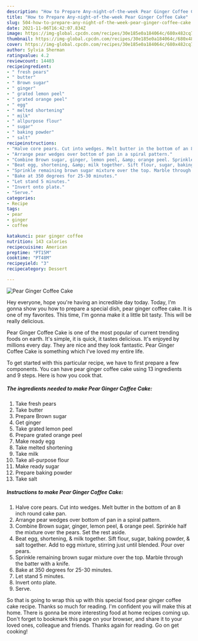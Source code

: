 ```yaml
---
description: "How to Prepare Any-night-of-the-week Pear Ginger Coffee Cake"
title: "How to Prepare Any-night-of-the-week Pear Ginger Coffee Cake"
slug: 504-how-to-prepare-any-night-of-the-week-pear-ginger-coffee-cake
date: 2021-11-06T16:42:07.834Z
image: https://img-global.cpcdn.com/recipes/30e185e0a184064c/680x482cq70/pear-ginger-coffee-cake-recipe-main-photo.jpg
thumbnail: https://img-global.cpcdn.com/recipes/30e185e0a184064c/680x482cq70/pear-ginger-coffee-cake-recipe-main-photo.jpg
cover: https://img-global.cpcdn.com/recipes/30e185e0a184064c/680x482cq70/pear-ginger-coffee-cake-recipe-main-photo.jpg
author: Sylvia Sherman
ratingvalue: 4.2
reviewcount: 14403
recipeingredient:
- " fresh pears"
- " butter"
- " Brown sugar"
- " ginger"
- " grated lemon peel"
- " grated orange peel"
- " egg"
- " melted shortening"
- " milk"
- " allpurpose flour"
- " sugar"
- " baking powder"
- " salt"
recipeinstructions:
- "Halve core pears. Cut into wedges. Melt butter in the bottom of an 8 inch round cake pan."
- "Arrange pear wedges over bottom of pan in a spiral pattern."
- "Combine Brown sugar, ginger, lemon peel, &amp; orange peel. Sprinkle half the mixture over the pears. Set the rest aside."
- "Beat egg, shortening, &amp; milk together. Sift flour, sugar, baking powder, &amp; salt together. Add to egg mixture, stirring just until blended. Pour over pears."
- "Sprinkle remaining brown sugar mixture over the top. Marble through the batter with a knife."
- "Bake at 350 degrees for 25-30 minutes."
- "Let stand 5 minutes."
- "Invert onto plate."
- "Serve."
categories:
- Recipe
tags:
- pear
- ginger
- coffee

katakunci: pear ginger coffee 
nutrition: 143 calories
recipecuisine: American
preptime: "PT15M"
cooktime: "PT48M"
recipeyield: "3"
recipecategory: Dessert

---
```



![Pear Ginger Coffee Cake](https://img-global.cpcdn.com/recipes/30e185e0a184064c/680x482cq70/pear-ginger-coffee-cake-recipe-main-photo.jpg)

Hey everyone, hope you're having an incredible day today. Today, I'm gonna show you how to prepare a special dish, pear ginger coffee cake. It is one of my favorites. This time, I'm gonna make it a little bit tasty. This will be really delicious.



Pear Ginger Coffee Cake is one of the most popular of current trending foods on earth. It's simple, it is quick, it tastes delicious. It's enjoyed by millions every day. They are nice and they look fantastic. Pear Ginger Coffee Cake is something which I've loved my entire life.


To get started with this particular recipe, we have to first prepare a few components. You can have pear ginger coffee cake using 13 ingredients and 9 steps. Here is how you cook that.

<!--inarticleads1-->

##### The ingredients needed to make Pear Ginger Coffee Cake:

1. Take  fresh pears
1. Take  butter
1. Prepare  Brown sugar
1. Get  ginger
1. Take  grated lemon peel
1. Prepare  grated orange peel
1. Make ready  egg
1. Take  melted shortening
1. Take  milk
1. Take  all-purpose flour
1. Make ready  sugar
1. Prepare  baking powder
1. Take  salt




<!--inarticleads2-->

##### Instructions to make Pear Ginger Coffee Cake:

1. Halve core pears. Cut into wedges. Melt butter in the bottom of an 8 inch round cake pan.
1. Arrange pear wedges over bottom of pan in a spiral pattern.
1. Combine Brown sugar, ginger, lemon peel, &amp; orange peel. Sprinkle half the mixture over the pears. Set the rest aside.
1. Beat egg, shortening, &amp; milk together. Sift flour, sugar, baking powder, &amp; salt together. Add to egg mixture, stirring just until blended. Pour over pears.
1. Sprinkle remaining brown sugar mixture over the top. Marble through the batter with a knife.
1. Bake at 350 degrees for 25-30 minutes.
1. Let stand 5 minutes.
1. Invert onto plate.
1. Serve.




So that is going to wrap this up with this special food pear ginger coffee cake recipe. Thanks so much for reading. I'm confident you will make this at home. There is gonna be more interesting food at home recipes coming up. Don't forget to bookmark this page on your browser, and share it to your loved ones, colleague and friends. Thanks again for reading. Go on get cooking!
